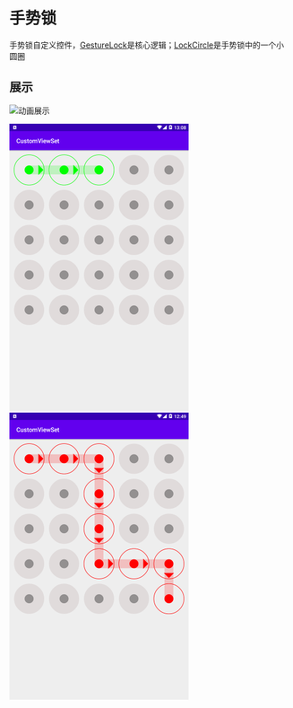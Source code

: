 # 手势锁
手势锁自定义控件，[GestureLock](./GestureLock)是核心逻辑；[LockCircle](./LockCircle)是手势锁中的一个小圆圈

## 展示
![动画展示](/resources/show.gif)

<img src="resources/password_correct.png" width="320" alt="密码正确"/>  <img src="resources/password_incorrect.png" width="320" alt="密码不正确"/>